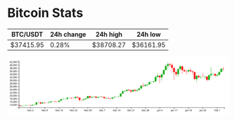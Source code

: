 # Bitcoin Stats

BTC/USDT|24h change|24h high|24h low|
|---|---|---|---|
|$37415.95|0.28%|$38708.27|$36161.95|

<img src="./chart.svg">
